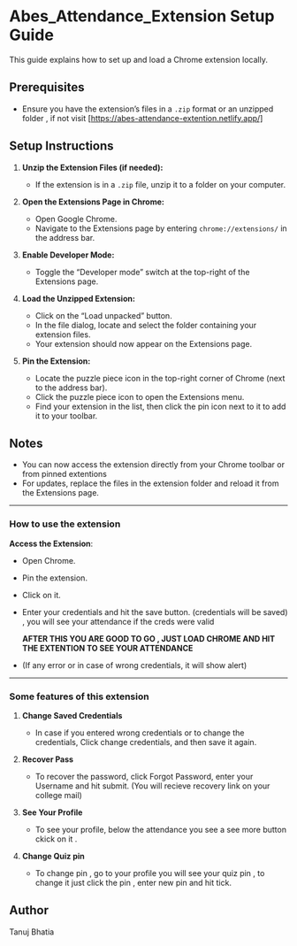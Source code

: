 # Abes_Attendance_Extension Setup Guide

This guide explains how to set up and load a Chrome extension locally.

## Prerequisites
- Ensure you have the extension’s files in a `.zip` format or an unzipped folder , if not visit [https://abes-attendance-extention.netlify.app/]

## Setup Instructions

1. **Unzip the Extension Files (if needed):**
   - If the extension is in a `.zip` file, unzip it to a folder on your computer.

2. **Open the Extensions Page in Chrome:**
   - Open Google Chrome.
   - Navigate to the Extensions page by entering `chrome://extensions/` in the address bar.

3. **Enable Developer Mode:**
   - Toggle the “Developer mode” switch at the top-right of the Extensions page.

4. **Load the Unzipped Extension:**
   - Click on the “Load unpacked” button.
   - In the file dialog, locate and select the folder containing your extension files.
   - Your extension should now appear on the Extensions page.

5. **Pin the Extension:**
   - Locate the puzzle piece icon in the top-right corner of Chrome (next to the address bar).
   - Click the puzzle piece icon to open the Extensions menu.
   - Find your extension in the list, then click the pin icon next to it to add it to your toolbar.

## Notes
- You can now access the extension directly from your Chrome toolbar or from pinned extentions
- For updates, replace the files in the extension folder and reload it from the Extensions page.

---


### How to use the extension

**Access the Extension**:
   - Open Chrome.
   - Pin the extension.
   - Click on it.
   - Enter your credentials and hit the save button. (credentials will be saved) , you will see your attendance if the creds were valid

     
     **AFTER THIS YOU ARE GOOD TO GO , JUST LOAD CHROME AND HIT THE EXTENTION TO SEE YOUR ATTENDANCE**

     
   - (If any error or in case of wrong credentials, it will show alert)

---

### Some features of this extension
1. **Change Saved Credentials**
   - In case if you entered wrong credentials or to change the credentials, Click change credentials, and then save it again.
  
2. **Recover Pass**
   - To recover the password, click Forgot Password, enter your Username and hit submit. (You will recieve recovery link on your college mail)

3. **See Your Profile**
   - To see your profile, below the attendance you see a see more button ckick on it .

4. **Change Quiz pin**
   - To change pin , go to your profile you will see your quiz pin , to change it just click the pin , enter new pin and hit tick.


## Author

Tanuj Bhatia


